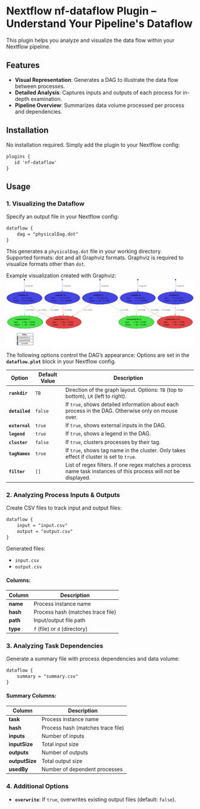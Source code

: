 # Nextflow nf-dataflow Plugin – Understand Your Pipeline's Dataflow

This plugin helps you analyze and visualize the data flow within your Nextflow pipeline.

## Features
- **Visual Representation**: Generates a DAG to illustrate the data flow between processes.
- **Detailed Analysis**: Captures inputs and outputs of each process for in-depth examination.
- **Pipeline Overview**: Summarizes data volume processed per process and dependencies.

## Installation
No installation required. Simply add the plugin to your Nextflow config:

```nextflow
plugins {
   id 'nf-dataflow'
}
```

## Usage

### 1. Visualizing the Dataflow
Specify an output file in your Nextflow config:

```nextflow
dataflow {
    dag = "physicalDag.dot"
}
```

This generates a `physicalDag.dot` file in your working directory.  
Supported formats: dot and all Graphviz formats.
Graphviz is required to visualize formats other than `dot`.

Example visualization created with Graphviz:  
![Dataflow](ExampleDag.svg)

The following options control the DAG’s appearance:
Options are set in the **`dataflow.plot`** block in your Nextflow config.


| Option         | Default Value | Description                                                                                                      |
|----------------|---------------|------------------------------------------------------------------------------------------------------------------|
| **`rankdir`**  | `TB`          | Direction of the graph layout. Options: `TB` (top to bottom), `LR` (left to right).                              |
| **`detailed`** | `false`       | If `true`, shows detailed information about each process in the DAG. Otherwise only on mouse over.               |
| **`external`** | `true`        | If `true`, shows external inputs in the DAG.                                                                     |
| **`legend`**   | `true`        | If `true`, shows a legend in the DAG.                                                                            |
| **`cluster`**  | `false`       | If `true`, clusters processes by their tag.                                                                      |
| **`tagNames`** | `true`        | If `true`, shows tag name in the cluster. Only takes effect if cluster is set to `true`.                         |
| **`filter`**   | `[]`          | List of regex filters. If one regex matches a process name task instances of this process will not be displayed. |

### 2. Analyzing Process Inputs & Outputs
Create CSV files to track input and output files:

```nextflow
dataflow {
    input = "input.csv"
    output = "output.csv"
}
```

Generated files:
- `input.csv`
- `output.csv`

#### Columns:
| Column    | Description                       |
|-----------|-----------------------------------|
| **name**  | Process instance name             |
| **hash**  | Process hash (matches trace file) |
| **path**  | Input/output file path            |
| **type**  | `f` (file) or `d` (directory)     |

### 3. Analyzing Task Dependencies
Generate a summary file with process dependencies and data volume:

```nextflow
dataflow {
    summary = "summary.csv"
}
```

#### Summary Columns:
| Column         | Description                       |
|----------------|-----------------------------------|
| **task**       | Process instance name             |
| **hash**       | Process hash (matches trace file) |
| **inputs**     | Number of inputs                  |
| **inputSize**  | Total input size                  |
| **outputs**    | Number of outputs                 |
| **outputSize** | Total output size                 |
| **usedBy**     | Number of dependent processes     |

### 4. Additional Options
- **`overwrite`**: If `true`, overwrites existing output files (default: `false`).
